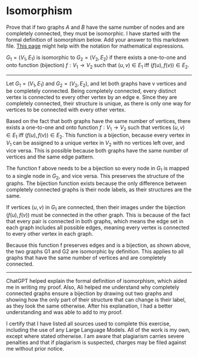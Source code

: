 # Isomorphism

Prove that if two graphs $A$ and $B$ have the same number of nodes and are
completely connected, they must be isomorphic. I have started with the formal
definition of isomorphism below. Add your answer to this markdown file. [This
page](https://docs.github.com/en/get-started/writing-on-github/working-with-advanced-formatting/writing-mathematical-expressions)
might help with the notation for mathematical expressions.

$G_1=(V_1 , E_1)$ is isomorphic to $G_2 = (V_2, E_2)$ if there exists a
one-to-one and onto function (bijection) $f: V_1 \rightarrow V_2$ such that $(u,v)
\in E_1$ iff $(f(u),f(v)) \in E_2$.

-----

Let $G_1 = (V_1, E_1)$ and $G_2 = (V_2, E_2)$, and let both graphs have v vertices and be completely connected.  Being completely connected, every distinct vertex is connected to every other vertex by an edge e.  Since they are completely connected, their structure is unique, as there is only one way for vertices to be connected with every other vertex.

Based on the fact that both graphs have the same number of vertices, there exists a one-to-one and onto function $f: V_1 \rightarrow V_2$ such that vertices $(u, v) \in E_1$ iff $(f(u), f(v)) \in E_2$.  This function is a bijection, because every vertex in $V_1$ can be assigned to a unique vertex in $V_2$ with no vertices left over, and vice versa.  This is possible because both graphs have the same number of vertices and the same edge pattern.

The function f above needs to be a bijection so every node in $G_1$ is mapped to a single node in $G_2$, and vice versa.  This preserves the structure of the graphs.  The bijection function exists because the only difference between completely connected graphs is their node labels, as their structures are the same. 

If vertices $(u, v)$ in $G_1$ are connected, then their images under the bijection $(f(u), f(v))$ must be connected in the other graph.  This is because of the fact that every pair is connected in both graphs, which means the edge set in each graph includes all possible edges, meaning every vertex is connected to every other vertex in each graph.

Because this function f preserves edges and is a bijection, as shown above, the two graphs G1 and G2 are isomorphic by definition.  This applies to all graphs that have the same number of vertices and are completely connected.

-----

ChatGPT helped explain the formal definition of isomorphism, which aided me in writing my proof.  Also, Ali helped me understand why completely connected graphs ensure a bijection by drawing out two graphs and showing how the only part of their structure that can change is their label, as they look the same otherwise.  After his explanation, I had a better understanding and was able to add to my proof.

I certify that I have listed all sources used to complete this exercise, including the use of any Large Language Models.  All of the work is my own, except where stated otherwise.  I am aware that plagiarism carries severe penalties and that if plagiarism is suspected, charges may be filed against me without prior notice.
